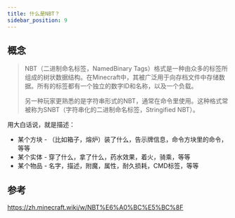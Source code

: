```yaml
---
title: 什么是NBT？
sidebar_position: 9
---
```


## 概念

> NBT（二进制命名标签，NamedBinary Tags）格式是一种由众多的标签所组成的树状数据结构。在Minecraft中，其被广泛用于向存档文件中存储数据。所有的标签都有一个独立的数字ID和名称，以及一个负载。
>
>另一种玩家更熟悉的是字符串形式的NBT，通常在命令里使用。这种格式常被称为SNBT（字符串化的二进制命名标签，Stringified NBT）。

用大白话说，就是描述：

- 某个方块 - （比如箱子，熔炉）装了什么，告示牌信息，命令方块里的命令，等等
- 某个实体 - 穿了什么，拿了什么，药水效果，着火，骑乘，等等
- 某个物品 - 名字，描述，附魔，属性，耐久损耗，CMD标签，等等

## 参考

https://zh.minecraft.wiki/w/NBT%E6%A0%BC%E5%BC%8F
